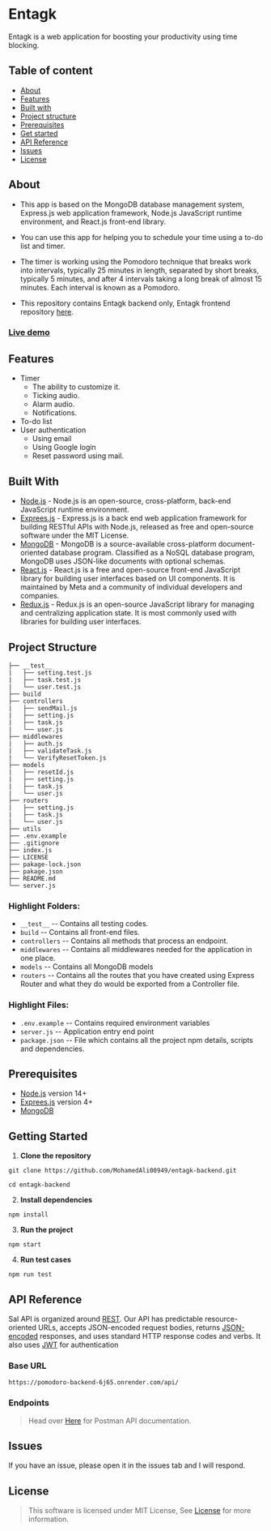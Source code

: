 # Entagk

Entagk is a web application for boosting your productivity using time blocking.

## Table of content

- [About](#about)
- [Features](#features)
- [Built with](#built-with)
- [Project structure](#project-structure)
- [Prerequisites](#prerequisites)
- [Get started](#getting-started)
- [API Reference](#api-reference)
- [Issues](#Issues)
- [License](#license)

## About

- This app is based on the MongoDB database management system, Express.js web application framework, Node.js JavaScript runtime environment, and React.js front-end library.
- You can use this app for helping you to schedule your time using a to-do list and timer.
- The timer is working using the Pomodoro technique that breaks work into intervals, typically 25 minutes in length, separated by short breaks, typically 5 minutes, and after 4 intervals taking a long break of almost 15 minutes. Each interval is known as a Pomodoro.

- This repository contains Entagk backend only, Entagk frontend repository [here](https://github.com/MohamedAli00949/entagk-fontend).

### [Live demo](https://pomodoro-backend-6j65.onrender.com/)

## Features

- Timer
  - The ability to customize it.
  - Ticking audio.
  - Alarm audio.
  - Notifications.
- To-do list
- User authentication
  - Using email
  - Using Google login
  - Reset password using mail.

## Built With

- [Node.js](https://nodejs.org/en/) - Node.js is an open-source, cross-platform, back-end JavaScript runtime environment.
- [Exprees.js](https://expressjs.com/) - Express.js is a back end web application framework for building RESTful APIs with Node.js, released as free and open-source software under the MIT License.
- [MongoDB](https://www.mongodb.com/) - MongoDB is a source-available cross-platform document-oriented database program. Classified as a NoSQL database program, MongoDB uses JSON-like documents with optional schemas.
- [React.js](https://reactjs.org/) - React.js is a free and open-source front-end JavaScript library for building user interfaces based on UI components. It is maintained by Meta and a community of individual developers and companies.
- [Redux.js](https://redux.js.org/) - Redux.js is an open-source JavaScript library for managing and centralizing application state. It is most commonly used with libraries for building user interfaces.

## Project Structure

```
├── __test__
|   ├── setting.test.js
|   ├── task.test.js
|   └── user.test.js
├── build
├── controllers
|   ├── sendMail.js
|   ├── setting.js
|   ├── task.js
|   └── user.js
├── middlewares
|   ├── auth.js
|   ├── validateTask.js
|   └── VerifyResetToken.js
├── models
|   ├── resetId.js
|   ├── setting.js
|   ├── task.js
|   └── user.js
├── routers
|   ├── setting.js
|   ├── task.js
|   └── user.js
├── utils
├── .env.example
├── .gitignore
├── index.js
├── LICENSE
├── pakage-lock.json
├── pakage.json
├── README.md
└── server.js
```

### Highlight Folders:

- `__test__` -- Contains all testing codes.
- `build` -- Contains all front-end files.
- `controllers` -- Contains all methods that process an endpoint.
- `middlewares` -- Contains all middlewares needed for the application in one place.
- `models` -- Contains all MongoDB models
- `routers` -- Contains all the routes that you have created using Express Router and what they do would be exported from a Controller file.

### Highlight Files:

- `.env.example` -- Contains required environment variables
- `server.js` -- Application entry end point
- `package.json` -- File which contains all the project npm details, scripts and dependencies.

## Prerequisites

- [Node.js](https://nodejs.org/en/) version 14+
- [Exprees.js](https://expressjs.com/) version 4+
- [MongoDB](https://www.mongodb.com/)

## Getting Started

1. **Clone the repository**

```
git clone https://github.com/MohamedAli00949/entagk-backend.git
```

```
cd entagk-backend
```

2. **Install dependencies**

```
npm install
```

3. **Run the project**

```
npm start
```

4. **Run test cases**

```
npm run test
```

## API Reference

Sal API is organized around [REST](http://en.wikipedia.org/wiki/Representational_State_Transfer). Our API has predictable resource-oriented URLs, accepts JSON-encoded request bodies, returns [JSON-encoded](http://www.json.org/) responses, and uses standard HTTP response codes and verbs. It also uses [JWT](https://jwt.io/) for authentication

### Base URL
```
https://pomodoro-backend-6j65.onrender.com/api/
```

### Endpoints
> Head over [Here](https://documenter.getpostman.com/view/16838332/2s8YsqUu1i) for Postman API documentation.

## Issues

If you have an issue, please open it in the issues tab and I will respond.

## License

> This software is licensed under MIT License, See [License](./LICENSE) for more information.
